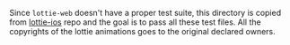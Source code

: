 Since `lottie-web` doesn't have a proper test suite, this directory is copied from [lottie-ios](https://github.com/airbnb/lottie-ios) repo and the goal is to pass all these test files. All the copyrights of the lottie animations goes to the original declared owners.
